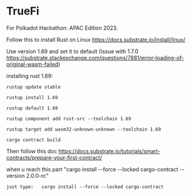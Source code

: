 # TrueFi
For Polkadot Hackathon: APAC Edition 2023. 

Follow this to install Rust on Linux
https://docs.substrate.io/install/linux/

Use version 1.69 and set it to default 
(Issue with 1.7.0 https://substrate.stackexchange.com/questions/7881/error-loading-of-original-wasm-failed)

installing rust 1.69:

	rustup update stable
 
	rustup install 1.69
 
	rustup default 1.69
 
	rustup component add rust-src --toolchain 1.69
 
	rustup target add wasm32-unknown-unknown --toolchain 1.69
 
	cargo contract build
	
	
Then follow this doc https://docs.substrate.io/tutorials/smart-contracts/prepare-your-first-contract/

when u reach this part "cargo install --force --locked cargo-contract --version 2.0.0-rc"

	just type:	 cargo install --force --locked cargo-contract
